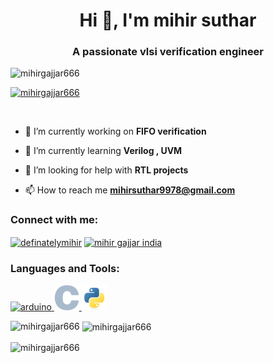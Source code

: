 <h1 align="center">Hi 👋, I'm mihir suthar</h1>
<h3 align="center">A passionate vlsi verification engineer</h3>

<p align="left"> <img src="https://komarev.com/ghpvc/?username=mihirgajjar666&label=Profile%20views&color=0e75b6&style=flat" alt="mihirgajjar666" /> </p>

<p align="left"> <a href="https://github.com/ryo-ma/github-profile-trophy"><img src="https://github-profile-trophy.vercel.app/?username=mihirgajjar666" alt="mihirgajjar666" /></a> </p>

<p align="left"> <a href="https://twitter.com/" target="blank"><img src="https://img.shields.io/twitter/follow/?logo=twitter&style=for-the-badge" alt="" /></a> </p>

- 🔭 I’m currently working on **FIFO verification**

- 🌱 I’m currently learning **Verilog , UVM**

- 🤝 I’m looking for help with **RTL projects**

- 📫 How to reach me **mihirsuthar9978@gmail.com**

<h3 align="left">Connect with me:</h3>
<p align="left">
<a href="https://linkedin.com/in/definatelymihir" target="blank"><img align="center" src="https://raw.githubusercontent.com/rahuldkjain/github-profile-readme-generator/master/src/images/icons/Social/linked-in-alt.svg" alt="definatelymihir" height="30" width="40" /></a>
<a href="https://www.youtube.com/c/mihir gajjar india" target="blank"><img align="center" src="https://raw.githubusercontent.com/rahuldkjain/github-profile-readme-generator/master/src/images/icons/Social/youtube.svg" alt="mihir gajjar india" height="30" width="40" /></a>
</p>

<h3 align="left">Languages and Tools:</h3>
<p align="left"> <a href="https://www.arduino.cc/" target="_blank" rel="noreferrer"> <img src="https://cdn.worldvectorlogo.com/logos/arduino-1.svg" alt="arduino" width="40" height="40"/> </a> <a href="https://www.cprogramming.com/" target="_blank" rel="noreferrer"> <img src="https://raw.githubusercontent.com/devicons/devicon/master/icons/c/c-original.svg" alt="c" width="40" height="40"/> </a> <a href="https://www.python.org" target="_blank" rel="noreferrer"> <img src="https://raw.githubusercontent.com/devicons/devicon/master/icons/python/python-original.svg" alt="python" width="40" height="40"/> </a> </p>

<p><img align="left" src="https://github-readme-stats.vercel.app/api/top-langs?username=mihirgajjar666&show_icons=true&locale=en&layout=compact" alt="mihirgajjar666" /></p>

<p>&nbsp;<img align="center" src="https://github-readme-stats.vercel.app/api?username=mihirgajjar666&show_icons=true&locale=en" alt="mihirgajjar666" /></p>

<p><img align="center" src="https://github-readme-streak-stats.herokuapp.com/?user=mihirgajjar666&" alt="mihirgajjar666" /></p>
